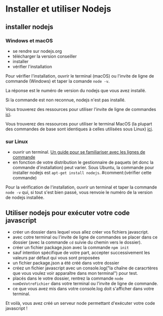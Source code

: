 # Installer et utiliser Nodejs

## installer nodejs

### Windows et macOS

- se rendre sur nodejs.org
- télécharger la version conseiller
- installer
- vérifier l'installation

Pour vérifier l'installation, ouvrir le terminal (macOS) ou l'invite de ligne de commande (Windows) et taper la comande `node -v`.

La réponse est le numéro de version du nodejs que vous avez installé.

Si la commande est non reconnue, nodejs n'est pas installé.

Vous trouverez des ressources pour utiliser l'invite de ligne de commandes [ici](https://www.makeuseof.com/tag/a-beginners-guide-to-the-windows-command-line/).

Vous trouverez des ressources pour utiliser le terminal MacOS (la plupart des commandes de base sont identiques à celles utilisées sous Linux) [ici](https://blog.teamtreehouse.com/introduction-to-the-mac-os-x-command-line).

### sur Linux

- ouvrir un terminal. [Un guide pour se familiariser avec les lignes de commande](https://ubuntu.com/tutorials/command-line-for-beginners#1-overview)
- en fonction de votre distribution le gestionnaire de paquets (et donc la commande d'installation) peut varier. Sous Ubuntu, la commande pour installer nodejs est `apt-get install nodejs`. #comment:(vérifier cette commande)

Pour la vérification de l'installation, ouvrir un terminal et taper la commande `node -v` qui, si tout s'est bien passé, vous renvoie le numéro de la version de nodejs installée.

## Utiliser nodejs pour exécuter votre code javascript

- créer un dossier dans lequel vous allez créer vos fichiers javascript.
- avec cotre terminal ou l'invite de ligne de commandes se placer dans ce dossier (avec la commande `cd` suivie du chemin vers le dossier).
- créer un fichier package.json avec la commande `npm init`
- sauf intention spécifique de votre part, accepter successivement les valeurs par défaut qui vous sont proposées
- un fichier package.json a été créé dans votre dossier
- créez un fichier javascript avec un console.log("la chaîne de caracrtères que vous voulez voir apparaître dans mon terminal") pour test.
- placés dans le votre dossier, rentrez la commande `node nomDeVotreFichier` dans votre terminal ou l'invite de ligne de commande.
- ce que vous avez mis dans votre console.log doit s'afficher dans votre terminal.

Et voilà, vous avez créé un serveur node permettant d'exécuter votre code javascript !
